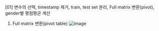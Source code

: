 [01] 변수의 선택, timestamp 제거, train, test set 분리, Full matrix 변환(pivot), gender별 평점평균 계산

1. Full matrix 변환(pivot table)
![image](https://user-images.githubusercontent.com/84116509/170472071-170d6cde-e78e-4343-bb48-49990b7b2c42.png)

